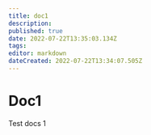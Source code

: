 ```yaml
---
title: doc1
description: 
published: true
date: 2022-07-22T13:35:03.134Z
tags: 
editor: markdown
dateCreated: 2022-07-22T13:34:07.505Z
---
```


# Doc1

Test docs 1